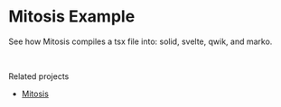 # Mitosis Example

See how Mitosis compiles a tsx file into: solid, svelte, qwik, and marko.

<br>

Related projects

- <a href="https://github.com/BuilderIO/mitosis">Mitosis</a>
